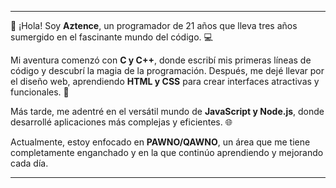 
---

👋 ¡Hola! Soy **Aztence**, un programador de 21 años que lleva tres años sumergido en el fascinante mundo del código. 💻

Mi aventura comenzó con **C y C++**, donde escribí mis primeras líneas de código y descubrí la magia de la programación. Después, me dejé llevar por el diseño web, aprendiendo **HTML y CSS** para crear interfaces atractivas y funcionales. 🎨

Más tarde, me adentré en el versátil mundo de **JavaScript y Node.js**, donde desarrollé aplicaciones más complejas y eficientes. 🌐

Actualmente, estoy enfocado en **PAWNO/QAWNO**, un área que me tiene completamente enganchado y en la que continúo aprendiendo y mejorando cada día. 

---
